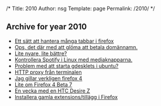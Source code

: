 /*
 Title: 2010
 Author: nsg
 Template: page
  Permalink: /2010/
*/
## Archive for year 2010

 * [Ett sätt att hantera många tabbar i firefox](/2010/02/09/ett-satt-att-hantera-manga-tabbar-i-firefox/)
 * [Ops, det där med att glöma att betala domännamn.](/2010/02/25/ops-det-dar-med-att-gloma-att-betala-domannamn/)
 * [Lite nyare, lite bättre?](/2010/09/04/lite-nyare-lite-battre/)
 * [Kontrollera Spotify i Linux med mediaknapparna.](/2010/09/05/kontrollera-spotify-i-linux-med-mediaknapparna/)
 * [Problem med att starta gdesklets i ubuntu?](/2010/09/14/problem-med-att-starta-gdesklets-i-ubuntu/)
 * [HTTP proxy från terminalen](/2010/10/18/http-proxy-fran-terminalen/)
 * [Jag gillar verkligen firefox 4](/2010/10/18/jag-gillar-verkligen-firefox-4/)
 * [Lite om Firefox 4 Beta 7](/2010/11/13/lite-om-firefox-4-beta-7/)
 * [En vecka med en HTC Desire Z](/2010/11/25/en-vecka-med-en-htc-desire-z/)
 * [Installera gamla extensions/tillägg i Firefox](/2010/11/28/installera-gamla-extensionstillagg-i-firefox/)
